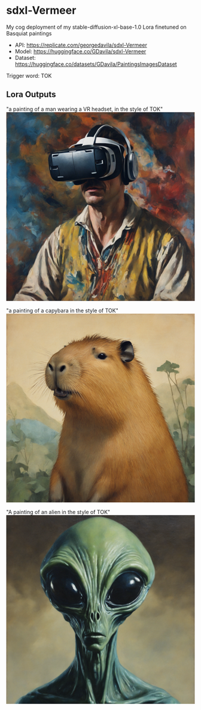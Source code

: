 # sdxl-Vermeer

My cog deployment of my stable-diffusion-xl-base-1.0 Lora finetuned on Basquiat paintings 

- API: https://replicate.com/georgedavila/sdxl-Vermeer
- Model: https://huggingface.co/GDavila/sdxl-Vermeer
- Dataset: https://huggingface.co/datasets/GDavila/PaintingsImagesDataset

Trigger word: TOK

## Lora Outputs

"a painting of a man wearing a VR headset, in the style of TOK"
![ver1](images/ver1.png)

"a painting of a capybara in the style of TOK"
![ver2](images/ver2.png)

"A painting of an alien in the style of TOK"
![ver3](images/ver3.png)

